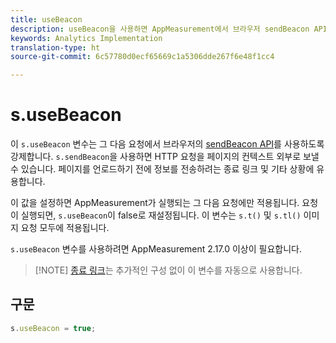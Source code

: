 ```yaml
---
title: useBeacon
description: useBeacon을 사용하면 AppMeasurement에서 브라우저 sendBeacon API를 사용하도록 할 수 있습니다.
keywords: Analytics Implementation
translation-type: ht
source-git-commit: 6c57780d0ecf65669c1a5306dde267f6e48f1cc4

---
```



# s.useBeacon

이 `s.useBeacon` 변수는 그 다음 요청에서 브라우저의 [sendBeacon API](https://developer.mozilla.org/ko-KR/docs/Web/API/Navigator/sendBeacon)를 사용하도록 강제합니다. `s.sendBeacon`을 사용하면 HTTP 요청을 페이지의 컨텍스트 외부로 보낼 수 있습니다. 페이지를 언로드하기 전에 정보를 전송하려는 종료 링크 및 기타 상황에 유용합니다.

이 값을 설정하면 AppMeasurement가 실행되는 그 다음 요청에만 적용됩니다. 요청이 실행되면, `s.useBeacon`이 false로 재설정됩니다. 이 변수는 `s.t()` 및 `s.tl()` 이미지 요청 모두에 적용됩니다.

`s.useBeacon` 변수를 사용하려면 AppMeasurement 2.17.0 이상이 필요합니다.

> [!NOTE] [종료 링크](s-linktrackvars.md)는 추가적인 구성 없이 이 변수를 자동으로 사용합니다.

## 구문

```js
s.useBeacon = true;
```
